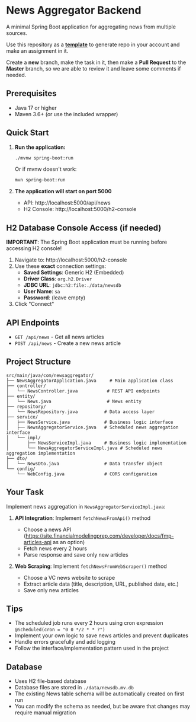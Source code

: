 # News Aggregator Backend

A minimal Spring Boot application for aggregating news from multiple sources.

Use this repository as a [**template**](https://docs.github.com/en/repositories/creating-and-managing-repositories/creating-a-repository-from-a-template) to generate repo in your account and make an assignment in it.

Create a **new** branch, make the task in it, then make a **Pull Request** to the **Master** branch, so we are able to review it and leave some comments if needed.


## Prerequisites

- Java 17 or higher
- Maven 3.6+ (or use the included wrapper)

## Quick Start

1. **Run the application:**
   ```bash
   ./mvnw spring-boot:run
   ```
   Or if mvnw doesn't work:
   ```bash
   mvn spring-boot:run
   ```

2. **The application will start on port 5000**
   - API: http://localhost:5000/api/news
   - H2 Console: http://localhost:5000/h2-console

## H2 Database Console Access (if needed)

**IMPORTANT**: The Spring Boot application must be running before accessing H2 console!

1. Navigate to: http://localhost:5000/h2-console
2. Use these **exact** connection settings:
   - **Saved Settings**: Generic H2 (Embedded)
   - **Driver Class**: `org.h2.Driver`
   - **JDBC URL**: `jdbc:h2:file:./data/newsdb`
   - **User Name**: `sa`
   - **Password**: (leave empty)
3. Click "Connect"

## API Endpoints

- `GET /api/news` - Get all news articles
- `POST /api/news` - Create a new news article

## Project Structure

```
src/main/java/com/newsaggregator/
├── NewsAggregatorApplication.java     # Main application class
├── controller/
│   └── NewsController.java           # REST API endpoints
├── entity/
│   └── News.java                     # News entity
├── repository/
│   └── NewsRepository.java          # Data access layer
├── service/
│   ├── NewsService.java             # Business logic interface
│   ├── NewsAggregatorService.java   # Scheduled news aggregation interface
│   └── impl/
│       ├── NewsServiceImpl.java     # Business logic implementation
│       └── NewsAggregatorServiceImpl.java # Scheduled news aggregation implementation
├── dto/
│   └── NewsDto.java                 # Data transfer object
└── config/
    └── WebConfig.java               # CORS configuration
```

## Your Task

Implement news aggregation in `NewsAggregatorServiceImpl.java`:

1. **API Integration**: Implement `fetchNewsFromApi()` method
   - Choose a news API (https://site.financialmodelingprep.com/developer/docs/fmp-articles-api as an option)
   - Fetch news every 2 hours
   - Parse response and save only new articles

2. **Web Scraping**: Implement `fetchNewsFromWebScraper()` method
   - Choose a VC news website to scrape
   - Extract article data (title, description, URL, published date, etc.)
   - Save only new articles

## Tips

- The scheduled job runs every 2 hours using cron expression `@Scheduled(cron = "0 0 */2 * * ?")`
- Implement your own logic to save news articles and prevent duplicates
- Handle errors gracefully and add logging
- Follow the interface/implementation pattern used in the project

## Database

- Uses H2 file-based database
- Database files are stored in `./data/newsdb.mv.db`
- The existing News table schema will be automatically created on first run
- You can modify the schema as needed, but be aware that changes may require manual migration